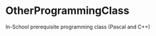 OtherProgrammingClass
=====================

In-School prerequisite programming class (Pascal and C++)
